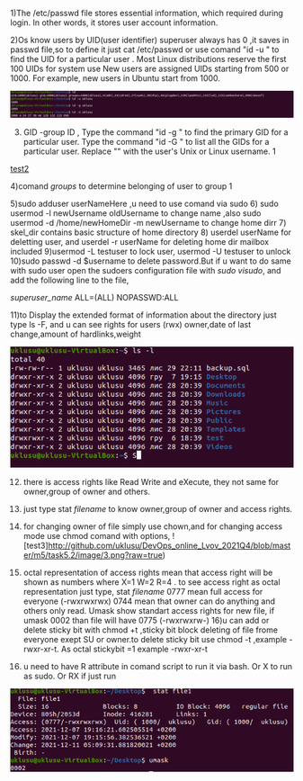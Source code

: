 1)The /etc/passwd file stores essential information, which required during login. In other words, it stores user account information.

2)Os know users by UID(user identifier)  superuser always has 0 ,it saves in passwd file,so to define it just cat  /etc/passwd or use comand "id -u " to find the UID for a particular user . Most Linux distributions reserve the first 100 UIDs for system use New users are assigned UIDs starting from 500 or 1000. For example, new users in Ubuntu start from 1000.  

![test1](http://github.com/uklusu/DevOps_online_Lvov_2021Q4/blob/master/m5/task5.2/image/1.png?raw=true)

3) GID -group ID , Type the command "id -g " to find the primary GID for a particular user.  Type the command "id -G " to list all the GIDs for a particular user. Replace "" with the user's Unix or Linux username. 1 

[test2](http://github.com/uklusu/DevOps_online_Lvov_2021Q4/blob/master/m5/task5.2/image/1.png?raw=true)

4)comand *groups* to determine belonging of user to group 1

5)sudo adduser userNameHere ,u need to use comand via sudo 
6) sudo usermod -l newUsername oldUsername to change name ,also  sudo usermod -d /home/newHomeDir -m newUsername to change home dirr
7) skel_dir contains basic structure of home directory
8) userdel userName for deletting user, and  userdel -r userName for deleting home dir mailbox included
9)usermod -L testuser to lock user, usermod -U testuser  to unlock
10)sudo passwd -d  $username to delete password.But if u want to do same with sudo user
open the sudoers configuration file with *sudo visudo*, and add the following line to the file, 

*superuser_name* ALL=(ALL) NOPASSWD:ALL

11)to Display the extended format of information about the directory just type ls -F, and u can see rights for users (rwx) owner,date of last change,amount of hardlinks,weight  

![test2](http://github.com/uklusu/DevOps_online_Lvov_2021Q4/blob/master/m5/task5.2/image/2.png?raw=true)

12) there is access rights like Read Write and eXecute, they not same for owner,group of owner and others.
13) just type stat *filename* to know owner,group of owner and access rights.
14) for changing owner of file simply use chown,and for changing access mode use chmod comand with options, 
![test3]http://github.com/uklusu/DevOps_online_Lvov_2021Q4/blob/master/m5/task5.2/image/3.png?raw=true)

15)  octal representation of access rights mean that access right will be shown as numbers where X=1 W=2 R=4 . to see access right as octal representation just type, stat *filename* 
0777 mean full access for everyone (-rwxrwxrwx)  0744 mean that owner can do anything and others only read. Umask show standart access rights for new file, if umask 0002 than file will have 0775 (-rwxrwxrw-)
16)u can add or delete sticky bit with chmod +t ,sticky bit block deleting of file frome everyone exept SU or owner.to delete sticky bit use chmod -t ,example -rwxr-xr-t. As octal stickybit =1 example -rwxr-xr-t
17)  u need to have R attribute in comand script to run it via bash. Or X to run as sudo. Or RX if just run 

![test4](http://github.com/uklusu/DevOps_online_Lvov_2021Q4/blob/master/m5/task5.2/image/4.png?raw=true)
